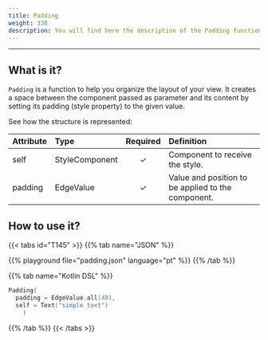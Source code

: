 ```yaml
---
title: Padding
weight: 338
description: You will find here the description of the Padding function and its attributes details
---
```


---


## What is it?

`Padding` is a function to help you organize the layout of your view. It creates a space between the component passed as parameter and its content by setting its padding (style property) to the given value.

See how the structure is represented:

| **Attribute** | **Type**  | Required | **Definition** |
| :----------- | :------------------------------------------------------------- | :---------: | :---------------------------------------------------------------------------------------------------------------- |
| self   | StyleComponent                                                |      ✓       | Component to receive the style. |
| padding   | EdgeValue                                                |      ✓       | Value and position to be applied to the component. |


## How to use it?

{{< tabs id="T145" >}}
{{% tab name="JSON" %}}

<!-- json-playground:padding.json
{
  "_beagleComponent_" : "beagle:text",
  "text" : "simple text",
  "style" : {
    "padding" : {
      "all" : {
        "value" : 40.0,
        "type" : "REAL"
      }
    }
  }
}
-->

{{% playground file="padding.json" language="pt" %}}
{{% /tab %}}

{{% tab name="Kotlin DSL" %}}

```kotlin
Padding(
  padding = EdgeValue.all(40),
  self = Text("simple text")
    )
```

{{% /tab %}}
{{< /tabs >}}
